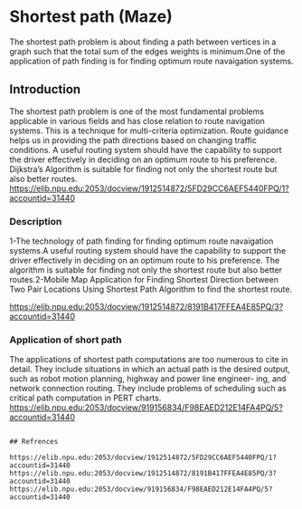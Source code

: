 #  Shortest path (Maze)
The shortest path problem is about finding a path between vertices in a graph such that the total sum of the edges weights is minimum.One of the application of path finding is for finding optimum route navaigation systems.

## Introduction

The shortest path problem is one of the most fundamental problems applicable in various fields and has close relation to route navigation systems. This is a technique for multi-criteria optimization. Route guidance helps us in providing the path directions based on changing traffic conditions.  A useful routing system should have the capability to support the driver effectively in deciding on an optimum route to his preference. Dijkstra’s Algorithm  is suitable for finding not only the shortest route but also better routes. 
https://elib.npu.edu:2053/docview/1912514872/5FD29CC6AEF5440FPQ/1?accountid=31440

### Description

1-The technology of path finding for finding optimum route navaigation systems.A useful routing system should have the capability to support the driver effectively in deciding on an optimum route to his preference. The algorithm is suitable for finding not only the shortest route but also better routes.2-Mobile Map Application for Finding Shortest Direction between Two Pair Locations Using Shortest Path Algorithm to find the shortest route. 

https://elib.npu.edu:2053/docview/1912514872/8191B417FFEA4E85PQ/3?accountid=31440

### Application of short path

The applications of shortest path computations are too numerous to cite in detail. They include situations in which an actual path is the desired output, such as robot motion planning, highway and power line engineer- ing, and network connection routing. They include problems of scheduling such as critical path computation in PERT charts. 
https://elib.npu.edu:2053/docview/919156834/F98EAED212E14FA4PQ/5?accountid=31440
```

## Refrences

https://elib.npu.edu:2053/docview/1912514872/5FD29CC6AEF5440FPQ/1?accountid=31440
https://elib.npu.edu:2053/docview/1912514872/8191B417FFEA4E85PQ/3?accountid=31440
https://elib.npu.edu:2053/docview/919156834/F98EAED212E14FA4PQ/5?accountid=31440



